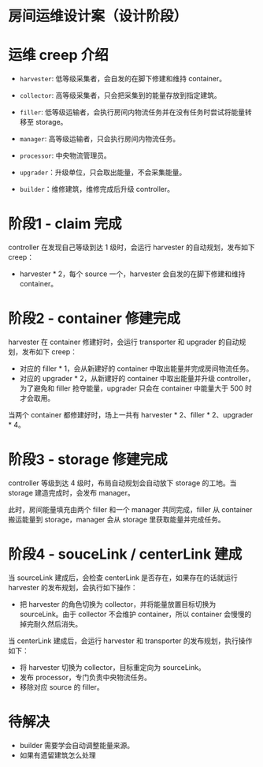 # 房间运维设计案（设计阶段）

# 运维 creep 介绍

- `harvester`: 低等级采集者，会自发的在脚下修建和维持 container。
- `collector`: 高等级采集者，只会把采集到的能量存放到指定建筑。

- `filler`: 低等级运输者，会执行房间内物流任务并在没有任务时尝试将能量转移至 storage。
- `manager`: 高等级运输者，只会执行房间内物流任务。
- `processor`: 中央物流管理员。

- `upgrader`：升级单位，只会取出能量，不会采集能量。
- `builder`：维修建筑，维修完成后升级 controller。

# 阶段1 - claim 完成

controller 在发现自己等级到达 1 级时，会运行 harvester 的自动规划，发布如下 creep：

- harvester * 2，每个 source 一个，harvester 会自发的在脚下修建和维持 container。

# 阶段2 - container 修建完成

harvester 在 container 修建好时，会运行 transporter 和 upgrader 的自动规划，发布如下 creep：

- 对应的 filler * 1，会从新建好的 container 中取出能量并完成房间物流任务。
- 对应的 upgrader * 2，从新建好的 container 中取出能量并升级 controller，为了避免和 filler 抢夺能量，upgrader 只会在 container 中能量大于 500 时才会取用。

当两个 container 都修建好时，场上一共有 harvester * 2、filler * 2、upgrader * 4。

# 阶段3 - storage 修建完成

controller 等级到达 4 级时，布局自动规划会自动放下 storage 的工地。当 storage 建造完成时，会发布 manager。

此时，房间能量填充由两个 filler 和一个 manager 共同完成，filler 从 container 搬运能量到 storage，manager 会从 storage 里获取能量并完成任务。

# 阶段4 - souceLink / centerLink 建成

当 sourceLink 建成后，会检查 centerLink 是否存在，如果存在的话就运行 harvester 的发布规划，会执行如下操作：

- 把 harvester 的角色切换为 collector，并将能量放置目标切换为 sourceLink。由于 collector 不会维护 container，所以 container 会慢慢的掉完耐久然后消失。

当 centerLink 建成后，会运行 harvester 和 transporter 的发布规划，执行操作如下：

- 将 harvester 切换为 collector，目标重定向为 sourceLink。
- 发布 processor，专门负责中央物流任务。
- 移除对应 source 的 filler。

# 待解决

- builder 需要学会自动调整能量来源。
- 如果有遗留建筑怎么处理